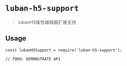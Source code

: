 <!--
 * @author: Mater
 * @Email: bxh8640@gmail.com
 * @Date: 2020-12-03 11:33:55
 * @LastEditTime: 2021-02-03 17:25:37
 * @Description: 
-->
# `luban-h5-support`

> lubanH5属性编辑器扩展支持

## Usage

```
const lubanH5Support = require('luban-h5-support');

// TODO: DEMONSTRATE API
```
